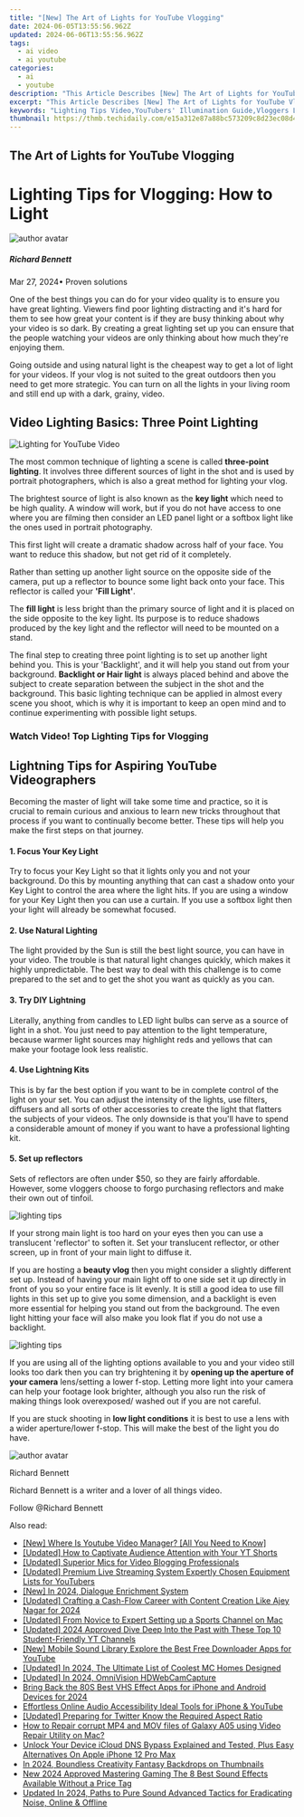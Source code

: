 ```yaml
---
title: "[New] The Art of Lights for YouTube Vlogging"
date: 2024-06-05T13:55:56.962Z
updated: 2024-06-06T13:55:56.962Z
tags:
  - ai video
  - ai youtube
categories:
  - ai
  - youtube
description: "This Article Describes [New] The Art of Lights for YouTube Vlogging"
excerpt: "This Article Describes [New] The Art of Lights for YouTube Vlogging"
keywords: "Lighting Tips Video,YouTubers' Illumination Guide,Vloggers Light Techniques,Perfect YouTube Lights,Professional Vlogging Lights,Ideal Video Light Setup,Best Lights for Videographers"
thumbnail: https://thmb.techidaily.com/e15a312e87a88bc573209c8d23ec08d406e2cad56bb144772919196db397e16b.jpg
---
```


## The Art of Lights for YouTube Vlogging

# Lighting Tips for Vlogging: How to Light

![author avatar](https://images.wondershare.com/filmora/article-images/richard-bennett.jpg)

##### Richard Bennett

 Mar 27, 2024• Proven solutions

One of the best things you can do for your video quality is to ensure you have great lighting. Viewers find poor lighting distracting and it's hard for them to see how great your content is if they are busy thinking about why your video is so dark. By creating a great lighting set up you can ensure that the people watching your videos are only thinking about how much they're enjoying them.

Going outside and using natural light is the cheapest way to get a lot of light for your videos. If your vlog is not suited to the great outdoors then you need to get more strategic. You can turn on all the lights in your living room and still end up with a dark, grainy, video.

## Video Lighting Basics: Three Point Lighting

![ Lighting for YouTube Video](https://images.wondershare.com/filmora/article-images/three-point-lighting.jpg)

The most common technique of lighting a scene is called **three-point lighting**. It involves three different sources of light in the shot and is used by portrait photographers, which is also a great method for lighting your vlog.

The brightest source of light is also known as the **key light** which need to be high quality. A window will work, but if you do not have access to one where you are filming then consider an LED panel light or a softbox light like the ones used in portrait photography.

This first light will create a dramatic shadow across half of your face. You want to reduce this shadow, but not get rid of it completely.

Rather than setting up another light source on the opposite side of the camera, put up a reflector to bounce some light back onto your face. This reflector is called your **'Fill Light'**.

The **fill light** is less bright than the primary source of light and it is placed on the side opposite to the key light. Its purpose is to reduce shadows produced by the key light and the reflector will need to be mounted on a stand.

The final step to creating three point lighting is to set up another light behind you. This is your 'Backlight', and it will help you stand out from your background. **Backlight or Hair light** is always placed behind and above the subject to create separation between the subject in the shot and the background. This basic lighting technique can be applied in almost every scene you shoot, which is why it is important to keep an open mind and to continue experimenting with possible light setups.

### Watch Video! Top Lighting Tips for Vlogging

## Lightning Tips for Aspiring YouTube Videographers

Becoming the master of light will take some time and practice, so it is crucial to remain curious and anxious to learn new tricks throughout that process if you want to continually become better. These tips will help you make the first steps on that journey.

#### 1\.  Focus Your Key Light

Try to focus your Key Light so that it lights only you and not your background. Do this by mounting anything that can cast a shadow onto your Key Light to control the area where the light hits. If you are using a window for your Key Light then you can use a curtain. If you use a softbox light then your light will already be somewhat focused.

#### 2\. Use Natural Lighting

The light provided by the Sun is still the best light source, you can have in your video. The trouble is that natural light changes quickly, which makes it highly unpredictable. The best way to deal with this challenge is to come prepared to the set and to get the shot you want as quickly as you can.

#### 3\.  Try DIY Lightning

Literally, anything from candles to LED light bulbs can serve as a source of light in a shot. You just need to pay attention to the light temperature, because warmer light sources may highlight reds and yellows that can make your footage look less realistic.

#### 4\. Use Lightning Kits

This is by far the best option if you want to be in complete control of the light on your set. You can adjust the intensity of the lights, use filters, diffusers and all sorts of other accessories to create the light that flatters the subjects of your videos. The only downside is that you'll have to spend a considerable amount of money if you want to have a professional lighting kit.

#### 5\.  Set up reflectors

Sets of reflectors are often under $50, so they are fairly affordable. However, some vloggers choose to forgo purchasing reflectors and make their own out of tinfoil.

![lighting tips](https://images.wondershare.com/filmora/article-images/lighting-tips01.JPG)

If your strong main light is too hard on your eyes then you can use a translucent 'reflector' to soften it. Set your translucent reflector, or other screen, up in front of your main light to diffuse it.

If you are hosting a **beauty vlog** then you might consider a slightly different set up. Instead of having your main light off to one side set it up directly in front of you so your entire face is lit evenly. It is still a good idea to use fill lights in this set up to give you some dimension, and a backlight is even more essential for helping you stand out from the background. The even light hitting your face will also make you look flat if you do not use a backlight.

![lighting tips](https://images.wondershare.com/filmora/article-images/lighting-tips02.JPG)

If you are using all of the lighting options available to you and your video still looks too dark then you can try brightening it by **opening up the aperture of your camera** lens/setting a lower f-stop. Letting more light into your camera can help your footage look brighter, although you also run the risk of making things look overexposed/ washed out if you are not careful.

If you are stuck shooting in **low light conditions** it is best to use a lens with a wider aperture/lower f-stop. This will make the best of the light you do have.

![author avatar](https://images.wondershare.com/filmora/article-images/richard-bennett.jpg)

Richard Bennett

Richard Bennett is a writer and a lover of all things video.

Follow @Richard Bennett

<span class="atpl-alsoreadstyle">Also read:</span>
<div><ul>
<li><a href="https://facebook-video-share.techidaily.com/new-where-is-youtube-video-manager-all-you-need-to-know/"><u>[New] Where Is Youtube Video Manager? [All You Need to Know]</u></a></li>
<li><a href="https://facebook-video-share.techidaily.com/updated-how-to-captivate-audience-attention-with-your-yt-shorts/"><u>[Updated] How to Captivate Audience Attention with Your YT Shorts</u></a></li>
<li><a href="https://facebook-video-share.techidaily.com/updated-superior-mics-for-video-blogging-professionals/"><u>[Updated] Superior Mics for Video Blogging Professionals</u></a></li>
<li><a href="https://facebook-video-share.techidaily.com/updated-premium-live-streaming-system-expertly-chosen-equipment-lists-for-youtubers/"><u>[Updated] Premium Live Streaming System  Expertly Chosen Equipment Lists for YouTubers</u></a></li>
<li><a href="https://facebook-video-share.techidaily.com/new-in-2024-dialogue-enrichment-system/"><u>[New] In 2024, Dialogue Enrichment System</u></a></li>
<li><a href="https://facebook-video-share.techidaily.com/updated-crafting-a-cash-flow-career-with-content-creation-like-ajey-nagar-for-2024/"><u>[Updated] Crafting a Cash-Flow Career with Content Creation Like Ajey Nagar for 2024</u></a></li>
<li><a href="https://facebook-video-share.techidaily.com/updated-from-novice-to-expert-setting-up-a-sports-channel-on-mac/"><u>[Updated] From Novice to Expert  Setting up a Sports Channel on Mac</u></a></li>
<li><a href="https://facebook-video-share.techidaily.com/updated-2024-approved-dive-deep-into-the-past-with-these-top-10-student-friendly-yt-channels/"><u>[Updated] 2024 Approved  Dive Deep Into the Past with These Top 10 Student-Friendly YT Channels</u></a></li>
<li><a href="https://facebook-video-share.techidaily.com/new-mobile-sound-library-explore-the-best-free-downloader-apps-for-youtube/"><u>[New] Mobile Sound Library  Explore the Best Free Downloader Apps for YouTube</u></a></li>
<li><a href="https://visual-screen-recording.techidaily.com/updated-in-2024-the-ultimate-list-of-coolest-mc-homes-designed/"><u>[Updated] In 2024, The Ultimate List of Coolest MC Homes Designed</u></a></li>
<li><a href="https://remote-screen-capture.techidaily.com/updated-in-2024-omnivision-hdwebcamcapture/"><u>[Updated] In 2024, OmniVision HDWebCamCapture</u></a></li>
<li><a href="https://video-ai-editor.techidaily.com/bring-back-the-80s-best-vhs-effect-apps-for-iphone-and-android-devices-for-2024/"><u>Bring Back the 80S Best VHS Effect Apps for iPhone and Android Devices for 2024</u></a></li>
<li><a href="https://youtube-video-recordings.techidaily.com/effortless-online-audio-accessibility-ideal-tools-for-iphone-and-youtube/"><u>Effortless Online Audio Accessibility  Ideal Tools for iPhone & YouTube</u></a></li>
<li><a href="https://twitter-videos.techidaily.com/updated-preparing-for-twitter-know-the-required-aspect-ratio/"><u>[Updated] Preparing for Twitter  Know the Required Aspect Ratio</u></a></li>
<li><a href="https://blog-min.techidaily.com/how-to-repair-corrupt-mp4-and-mov-files-of-galaxy-a05-using-video-repair-utility-on-mac-by-stellar-video-repair-mobile-video-repair/"><u>How to Repair corrupt MP4 and MOV files of Galaxy A05 using Video Repair Utility on Mac?</u></a></li>
<li><a href="https://activate-lock.techidaily.com/unlock-your-device-icloud-dns-bypass-explained-and-tested-plus-easy-alternatives-on-apple-iphone-12-pro-max-by-drfone-ios/"><u>Unlock Your Device iCloud DNS Bypass Explained and Tested, Plus Easy Alternatives On Apple iPhone 12 Pro Max</u></a></li>
<li><a href="https://youtube-videos.techidaily.com/in-2024-boundless-creativity-fantasy-backdrops-on-thumbnails/"><u>In 2024, Boundless Creativity  Fantasy Backdrops on Thumbnails</u></a></li>
<li><a href="https://audio-shaping.techidaily.com/new-2024-approved-mastering-gaming-the-8-best-sound-effects-available-without-a-price-tag/"><u>New 2024 Approved Mastering Gaming The 8 Best Sound Effects Available Without a Price Tag</u></a></li>
<li><a href="https://audio-shaping.techidaily.com/updated-in-2024-paths-to-pure-sound-advanced-tactics-for-eradicating-noise-online-and-offline/"><u>Updated In 2024, Paths to Pure Sound Advanced Tactics for Eradicating Noise, Online & Offline</u></a></li>
</ul></div>

<ins class="adsbygoogle"
      style="display:block"
      data-ad-client="ca-pub-7571918770474297"
      data-ad-slot="8358498916"
      data-ad-format="auto"
      data-full-width-responsive="true"></ins>
